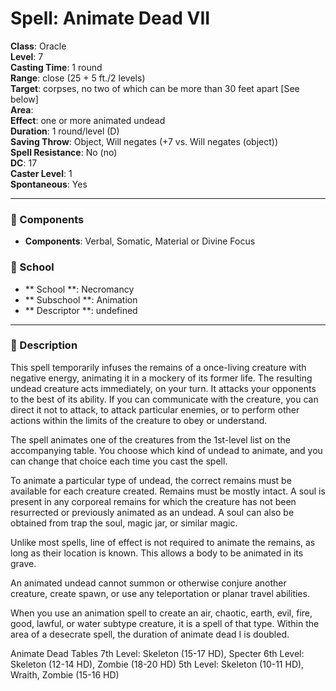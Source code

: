 
# Spell: Animate Dead VII
**Class**: Oracle  
**Level**: 7  
**Casting Time**: 1 round  
**Range**: close (25 + 5 ft./2 levels)  
**Target**: corpses, no two of which can be more than 30 feet apart [See below]  
**Area**:   
**Effect**: one or more animated undead  
**Duration**: 1 round/level (D)  
**Saving Throw**: Object, Will negates (+7 vs. Will negates (object))  
**Spell Resistance**: No (no)  
**DC**: 17  
**Caster Level**: 1  
**Spontaneous**: Yes

---

### 🔮 Components
- **Components**: Verbal, Somatic, Material or Divine Focus

### 🏫 School
- ** School **: Necromancy
- ** Subschool **: Animation
- ** Descriptor **: undefined
---

### 📜 Description
This spell temporarily infuses the remains of a once-living creature with negative energy, animating it in a mockery of its former life. The resulting undead creature acts immediately, on your turn. It attacks your opponents to the best of its ability. If you can communicate with the creature, you can direct it not to attack, to attack particular enemies, or to perform other actions within the limits of the creature to obey or understand.

The spell animates one of the creatures from the 1st-level list on the accompanying table. You choose which kind of undead to animate, and you can change that choice each time you cast the spell.

To animate a particular type of undead, the correct remains must be available for each creature created. Remains must be mostly intact. A soul is present in any corporeal remains for which the creature has not been resurrected or previously animated as an undead. A soul can also be obtained from trap the soul, magic jar, or similar magic.

Unlike most spells, line of effect is not required to animate the remains, as long as their location is known. This allows a body to be animated in its grave.

An animated undead cannot summon or otherwise conjure another creature, create spawn, or use any teleportation or planar travel abilities.

When you use an animation spell to create an air, chaotic, earth, evil, fire, good, lawful, or water subtype creature, it is a spell of that type. Within the area of a desecrate spell, the duration of animate dead I is doubled.

Animate Dead Tables
7th Level: Skeleton (15-17 HD), Specter
6th Level: Skeleton (12-14 HD), Zombie (18-20 HD)
5th Level: Skeleton (10-11 HD), Wraith, Zombie (15-16 HD)
